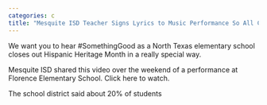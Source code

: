 ```yaml
---
categories: c
title: "Mesquite ISD Teacher Signs Lyrics to Music Performance So All Can Enjoy"
---
```


We want you to hear #SomethingGood as a North Texas elementary school closes out Hispanic Heritage Month in a really special way.



Mesquite ISD shared this video over the weekend of a performance at Florence Elementary School. Click here to watch.



The school district said about 20% of students